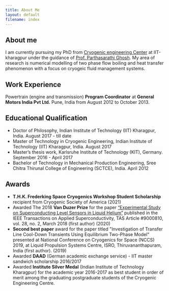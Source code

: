 ```yaml
---
title: About Me
layout: default
filename: index
--- 
```


## About me

I am currently pursuing my PhD from [Cryogenic engineering Center](http://www.iitkgp.ac.in/department/CR) at IIT-kharagpur under the guidance of [Prof. Parthasarathi Ghosh](http://www.iitkgp.ac.in/department/CR/faculty/cr-psghosh#resp-tab4). My area of research is numerical modelling of two phase flow boiling and heat transfer phenomenon with a focus on cryogeic fluid management systems.

## Work Experience

Powertrain (engine and transmission) **Program Coordinator** at **General Motors India Pvt Ltd.** Pune, India from August 2012 to October 2013.

## Educational Qualification
* Doctor of Philosophy, Indian Institute of Technology (IIT) Kharagpur, India. August 2017 - till date
* Master of Technology in Cryogenic Engineering, Indian Institute of Technology (IIT) Kharagpur, India. August 2017 
* Master’s thesis work, Karlsruhe Institute of Technology (KIT), Germany. September 2016 - April 2017
* Bachelor of Technology in Mechanical Production Engineering, Sree Chitra Thirunal College of Engineering (SCTCE), India. April 2012

## Awards

* **T.H.K. Frederking Space Cryogenics Workshop Student Scholarship** recipient from Cryogenic Society of America (2021)
* Awarded The 2018 **Van Duzer Prize** for the paper [“Experimental Study on Superconducting Level Sensors in Liquid Helium”](https://ieeecsc.org/awards/van-duzer-prize-award) published in the IEEE Transactions on Applied Superconductivity, TAS Article #9000810, vol. 28, no. 2, March 2018 (first author) (2020)
* **Second best paper** award for the paper titled "Investigation of Transfer Line Cool-Down Transients Using Equilibrium Two-Phase Model" presented at National Conference on Cryogenics for Space (NCCS) 2019, at Liquid Propulsion Systems Centre, ISRO, Thiruvananthapuram, India (first author). (2019)
* Awarded **DAAD** (German academic exchange service) - IIT master sandwich scholarship 2016/2017
* Awarded **Institute Silver Medal** (Indian Institute of Technology Kharagpur) for the academic year 2016-2017 as best student in order of merit among the graduating postgraduate students of the Cryogenic Engineering Centre.
